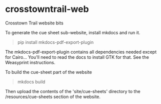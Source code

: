# crosstowntrail-web
Crosstown Trail website bits


To generate the cue sheet sub-website, install mkdocs and run it.

> pip install mkdocs-pdf-export-plugin

The mkdocs-pdf-export-plugin contains all dependencies needed except for Cairo...
You'll need to read the docs to install GTK for that. See the Weasyprint instructions.

To build the cue-sheet part of the website

> mkdocs build

Then upload the contents of the 'site/cue-sheets' directory to the /resources/cue-sheets section of the website.

